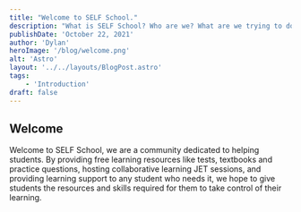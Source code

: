 ```yaml
---
title: "Welcome to SELF School."
description: "What is SELF School? Who are we? What are we trying to do? How do we do it?"
publishDate: 'October 22, 2021'
author: 'Dylan'
heroImage: '/blog/welcome.png'
alt: 'Astro'
layout: '../../layouts/BlogPost.astro'
tags:
    - 'Introduction'
draft: false
---
```


## Welcome

Welcome to SELF School, we are a community dedicated to helping students. By providing free learning resources like tests, textbooks and practice questions, hosting collaborative learning JET sessions, and providing learning support to any student who needs it, we hope to give students the resources and skills required for them to take control of their learning.
